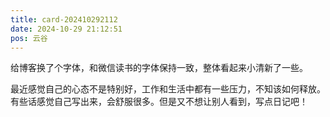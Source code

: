 ```yaml
---
title: card-202410292112
date: 2024-10-29 21:12:51
pos: 云谷
---
```

给博客换了个字体，和微信读书的字体保持一致，整体看起来小清新了一些。

最近感觉自己的心态不是特别好，工作和生活中都有一些压力，不知该如何释放。有些话感觉自己写出来，会舒服很多。但是又不想让别人看到，写点日记吧！
